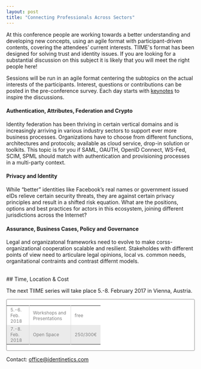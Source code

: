 ```yaml
---
layout: post
title: "Connecting Professionals Across Sectors"
---
```



At this conference people are working towards a better understanding and developing new concepts, 
using an agile format with participant-driven contents, covering the attendees’ current interests. 
TIIME's format has been designed for solving trust and identity issues. If you 
are looking for a substantial discussion on this subject it is likely that you will meet the right 
people here!

Sessions will be run in an agile format centering the subtopics on the actual interests 
of the participants. Interest, questions or contributions can be posted in the pre-conference survey.
Each day starts with [keynotes](keynotes2017.html) to inspire the discussions.


#### Authentication, Attributes, Federation and Crypto

Identity federation has been thriving in certain vertical domains and is increasingly arriving in various 
industry sectors to support ever more business processes. Organizations have to choose from different 
functions, architectures and protocols; available as cloud service, drop-in solution or toolkits. This 
topic is for you if SAML, OAUTH, OpenID Connect, WS-Fed, SCIM, SPML should match with authentication and 
provisioning processes in a multi-party context.


#### Privacy and Identity

While “better” identities like Facebook’s real names or government issued eIDs relieve certain security 
threats, they are against certain privacy principles and result in a shifted risk equation. What are the 
positions, options and best practices for actors in this ecosystem, joining different jurisdictions across 
the Internet?

#### Assurance, Business Cases, Policy and Governance
    
Legal and organizatonal frameworks need to evolve to make corss-organizational cooperation scalable and
resilient. Stakeholdes with different points of view need to articulare legal opinions, local vs.
common needs, organitational contraints and contrast differnt models.



<br/>
## Time, Location & Cost

The next TIIME series will take place 5.-8. February 2017 in Vienna, Austria.

<style>
  .datagrid table { border-collapse: collapse; text-align: left; width: 50%; }
  .datagrid {background: #fff; overflow: hidden; border: 1px solid #8C8C8C; -webkit-border-radius: 3px; -moz-border-radius: 3px; border-radius: 3px; }
  .datagrid table td,
  .datagrid table th { padding: 3px 10px; }
  .datagrid table thead th {background:-webkit-gradient( linear, left top, left bottom, color-stop(0.05, #8C8C8C), color-stop(1, #7D7D7D) );background:-moz-linear-gradient( center top, #8C8C8C 5%, #7D7D7D 100% );filter:progid:DXImageTransform.Microsoft.gradient(startColorstr='#8C8C8C', endColorstr='#7D7D7D');background-color:#8C8C8C; color:#FFFFFF; font-size: 15px; font-weight: normal; border-left: 1px solid #A3A3A3; }
  .datagrid table thead th:first-child { border: none; }
  .datagrid table tbody td { color: #7D7D7D; border-left: 1px solid #DBDBDB;font-size: 12px;font-weight: normal; }
  .datagrid table tbody .alt td { background: #EBEBEB; color: #7D7D7D; }
  .datagrid table tbody td:first-child { border-left: none; }
  .datagrid table tbody tr:last-child td { border-bottom: none; }
</style>
<div class="datagrid"><table>
<tbody>
  <tr>
    <td>5.-6. Feb. 2018</td>
    <td>Workshops and Presentations</td>
    <td>free</td>
  </tr>
  <tr class="alt">
    <td>7.-8. Feb. 2018</td>
    <td>Open Space</td>
    <td>250/300&euro;</td>
  </tr>
</tbody>
</table></div>



Contact: office@identinetics.com
